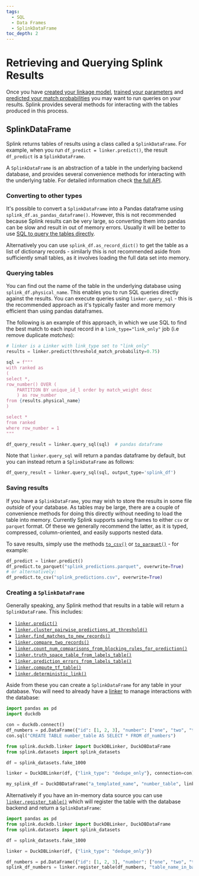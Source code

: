 ```yaml
---
tags:
  - SQL
  - Data Frames
  - SplinkDataFrame
toc_depth: 2
---
```

# Retrieving and Querying Splink Results

Once you have [created your linkage model](./settings.md), [trained your parameters](../../demos/tutorials/04_Estimating_model_parameters.html) and [predicted your match probabilities](../../demos/tutorials/05_Predicting_results.html) you may want to run queries on your results. Splink provides several methods for interacting with the tables produced in this process.

## SplinkDataFrame

Splink returns tables of results using a class called a `SplinkDataFrame`.
For example, when you run `df_predict = linker.predict()`, the result `df_predict` is a `SplinkDataFrame`.

A `SplinkDataFrame` is an abstraction of a table in the underlying backend database, and provides several convenience methods for interacting with the underlying table.
For detailed information check [the full API](../../SplinkDataFrame.md).

### Converting to other types

It's possible to convert a `SplinkDataFrame` into a Pandas dataframe using `splink_df.as_pandas_dataframe()`. However, this is not recommended because Splink results can be very large, so converting them into pandas can be slow and result in out of memory errors. Usually it will be better to use [SQL to query the tables directly](#querying-tables).

Alternatively you can use `splink_df.as_record_dict()` to get the table as a list of dictionary records - similarly this is not recommended aside from sufficiently small tables, as it involves loading the full data set into memory.

### Querying tables

You can find out the name of the table in the underlying database using `splink_df.physical_name`. This enables you to run SQL queries directly against the results.
You can execute queries using `linker.query_sql` - 
this is the recommended approach as it's typically faster and more memory efficient than using pandas dataframes.

The following is an example of this approach, in which we use SQL to find the best match to each input record in a `link_type="link_only"` job (i.e remove duplicate _matches_):

```python
# linker is a Linker with link_type set to "link_only"
results = linker.predict(threshold_match_probability=0.75)

sql = f"""
with ranked as
(
select *,
row_number() OVER (
    PARTITION BY unique_id_l order by match_weight desc
    ) as row_number
from {results.physical_name}
)

select *
from ranked
where row_number = 1
"""

df_query_result = linker.query_sql(sql)  # pandas dataframe
```

Note that `linker.query_sql` will return a pandas dataframe by default, but you can instead return a `SplinkDataFrame` as follows:
```python
df_query_result = linker.query_sql(sql, output_type='splink_df')
```

### Saving results

If you have a `SplinkDataFrame`, you may wish to store the results in some file _outside_ of your database.
As tables may be large, there are a couple of convenience methods for doing this directly without needing to load the table into memory.
Currently Splink supports saving frames to either `csv` or `parquet` format.
Of these we generally recommend the latter, as it is typed, compressed, column-oriented, and easily supports nested data.

To save results, simply use the methods [`to_csv()`](../../SplinkDataFrame.md#splink.splink_dataframe.SplinkDataFrame.to_csv) or [`to_parquet()`](../../SplinkDataFrame.md#splink.splink_dataframe.SplinkDataFrame.to_parquet) - for example:
```python
df_predict = linker.predict()
df_predict.to_parquet("splink_predictions.parquet", overwrite=True)
# or alternatively:
df_predict.to_csv("splink_predictions.csv", overwrite=True)
```

### Creating a `SplinkDataFrame`

Generally speaking, any Splink method that results in a table will return a `SplinkDataFrame`. This includes:

* [`linker.predict()`](../../linker.md#splink.linker.Linker.predict)
* [`linker.cluster_pairwise_predictions_at_threshold()`](../../linker.md#splink.linker.Linker.cluster_pairwise_predictions_at_threshold)
* [`linker.find_matches_to_new_records()`](../../linker.md#splink.linker.Linker.find_matches_to_new_records)
* [`linker.compare_two_records()`](../../linker.md#splink.linker.Linker.compare_two_records)
* [`linker.count_num_comparisons_from_blocking_rules_for_prediction()`](../../linker.md#splink.linker.Linker.count_num_comparisons_from_blocking_rules_for_prediction)
* [`linker.truth_space_table_from_labels_table()`](../../linker.md#splink.linker.Linker.truth_space_table_from_labels_table)
* [`linker.prediction_errors_from_labels_table()`](../../linker.md#splink.linker.Linker.prediction_errors_from_labels_table)
* [`linker.compute_tf_table()`](../../linker.md#splink.linker.Linker.compute_tf_table)
* [`linker.deterministic_link()`](../../linker.md#splink.linker.Linker.deterministic_link)

Aside from these you can create a `SplinkDataFrame` for any table in your database. You will need to already have a [linker](../../linker.md)
to manage interactions with the database:
```python
import pandas as pd
import duckdb

con = duckdb.connect()
df_numbers = pd.DataFrame({"id": [1, 2, 3], "number": ["one", "two", "three"]})
con.sql("CREATE TABLE number_table AS SELECT * FROM df_numbers")

from splink.duckdb.linker import DuckDBLinker, DuckDBDataFrame
from splink.datasets import splink_datasets

df = splink_datasets.fake_1000

linker = DuckDBLinker(df, {"link_type": "dedupe_only"}, connection=con)

my_splink_df = DuckDBDataFrame("a_templated_name", "number_table", linker)
```

Alternatively if you have an in-memory data source you can use [`linker.register_table()`](../../linker.md#splink.linker.Linker.register_table) which will register the table with the database backend and return a `SplinkDataFrame`:
```python
import pandas as pd
from splink.duckdb.linker import DuckDBLinker, DuckDBDataFrame
from splink.datasets import splink_datasets

df = splink_datasets.fake_1000

linker = DuckDBLinker(df, {"link_type": "dedupe_only"})

df_numbers = pd.DataFrame({"id": [1, 2, 3], "number": ["one", "two", "three"]})
splink_df_numbers = linker.register_table(df_numbers, "table_name_in_backend")
```
